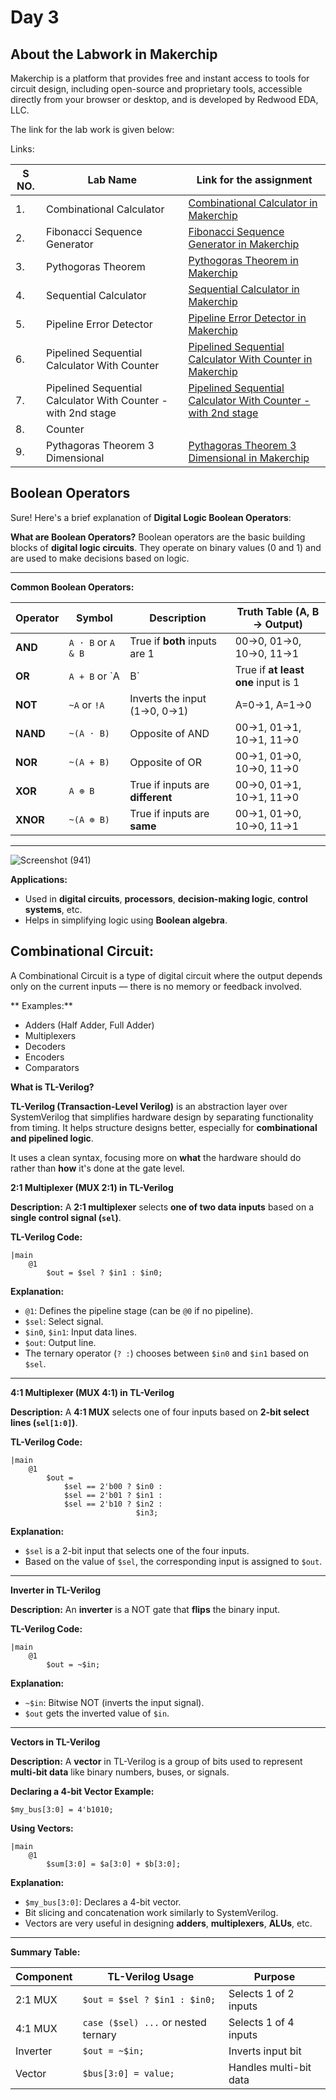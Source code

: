 # Day 3

## About the Labwork in Makerchip
Makerchip is a platform that provides free and instant access to tools for circuit design, including open-source and proprietary tools, accessible directly from your browser or desktop, and is developed by Redwood EDA, LLC.

The link for the lab work is given below:

Links:


|S NO.| Lab Name | Link for the assignment |
|-----|----------|-------------------------|
| 1. |Combinational Calculator | [Combinational Calculator in Makerchip](https://www.makerchip.com/sandbox/0jRfjhnQv/0JZhqnj)|
|2. | Fibonacci Sequence Generator|[Fibonacci Sequence Generator in Makerchip](https://www.makerchip.com/sandbox/0jRfjhnQv/0O7hpk5)|
|3.| Pythogoras Theorem | [Pythogoras Theorem in Makerchip](https://www.makerchip.com/sandbox/0jRfjhnQv/0Y6hLXm)|
|4.| Sequential Calculator | [Sequential Calculator in Makerchip](https://www.makerchip.com/sandbox/0jRfjhnQv/0Z4h5Yz)|
|5.| Pipeline Error Detector | [Pipeline Error Detector in Makerchip](https://www.makerchip.com/sandbox/0jRfjhnQv/01jhMXK)|
|6.| Pipelined Sequential Calculator With Counter| [Pipelined Sequential Calculator With Counter in Makerchip](https://www.makerchip.com/sandbox/0jRfjhnQv/02RhpQo)|
|7.| Pipelined Sequential Calculator With Counter - with 2nd stage| [Pipelined Sequential Calculator With Counter - with 2nd stage](https://www.makerchip.com/sandbox/0jRfjhnQv/03lhpv8)|
|8.| Counter| |
|9.| Pythagoras Theorem 3 Dimensional|[Pythagoras Theorem 3 Dimensional in Makerchip](https://www.makerchip.com/sandbox/0jRfjhnQv/066hrJO)|

## Boolean Operators

Sure! Here's a brief explanation of **Digital Logic Boolean Operators**:

**What are Boolean Operators?**
Boolean operators are the basic building blocks of **digital logic circuits**. They operate on binary values (0 and 1) and are used to make decisions based on logic.

---

**Common Boolean Operators:**

| Operator | Symbol | Description | Truth Table (A, B → Output) |
|----------|--------|-------------|------------------------------|
| **AND**  | `A · B` or `A & B` | True if **both** inputs are 1 | 00→0, 01→0, 10→0, 11→1 |
| **OR**   | `A + B` or `A | B` | True if **at least one** input is 1 | 00→0, 01→1, 10→1, 11→1 |
| **NOT**  | `~A` or `!A`       | Inverts the input (1→0, 0→1) | A=0→1, A=1→0 |
| **NAND** | `~(A · B)`         | Opposite of AND               | 00→1, 01→1, 10→1, 11→0 |
| **NOR**  | `~(A + B)`         | Opposite of OR                | 00→1, 01→0, 10→0, 11→0 |
| **XOR**  | `A ⊕ B`            | True if inputs are **different** | 00→0, 01→1, 10→1, 11→0 |
| **XNOR** | `~(A ⊕ B)`         | True if inputs are **same**      | 00→1, 01→0, 10→0, 11→1 |

---

![Screenshot (941)](https://github.com/user-attachments/assets/2300911d-d1d0-473e-9198-a17f0f885364)


**Applications:**
- Used in **digital circuits**, **processors**, **decision-making logic**, **control systems**, etc.
- Helps in simplifying logic using **Boolean algebra**.

## Combinational Circuit:

A Combinational Circuit is a type of digital circuit where the output depends only on the current inputs — there is no memory or feedback involved.

** Examples:**
- Adders (Half Adder, Full Adder)
- Multiplexers
- Decoders
- Encoders
- Comparators

**What is TL-Verilog?**

**TL-Verilog (Transaction-Level Verilog)** is an abstraction layer over SystemVerilog that simplifies hardware design by separating functionality from timing. It helps structure designs better, especially for **combinational and pipelined logic**.

It uses a clean syntax, focusing more on **what** the hardware should do rather than **how** it's done at the gate level.

**2:1 Multiplexer (MUX 2:1) in TL-Verilog**

 **Description:**
A **2:1 multiplexer** selects **one of two data inputs** based on a **single control signal (`sel`)**.

**TL-Verilog Code:**
```tlv
|main
    @1
        $out = $sel ? $in1 : $in0;
```

**Explanation:**
- `@1`: Defines the pipeline stage (can be `@0` if no pipeline).
- `$sel`: Select signal.
- `$in0`, `$in1`: Input data lines.
- `$out`: Output line.
- The ternary operator (`? :`) chooses between `$in0` and `$in1` based on `$sel`.

---

**4:1 Multiplexer (MUX 4:1) in TL-Verilog**

**Description:**
A **4:1 MUX** selects one of four inputs based on **2-bit select lines (`sel[1:0]`)**.

**TL-Verilog Code:**
```tlv
|main
    @1
        $out =
            $sel == 2'b00 ? $in0 :
            $sel == 2'b01 ? $in1 :
            $sel == 2'b10 ? $in2 :
                            $in3;
```

**Explanation:**
- `$sel` is a 2-bit input that selects one of the four inputs.
- Based on the value of `$sel`, the corresponding input is assigned to `$out`.

---

**Inverter in TL-Verilog**

**Description:**
An **inverter** is a NOT gate that **flips** the binary input.

**TL-Verilog Code:**
```tlv
|main
    @1
        $out = ~$in;
```

**Explanation:**
- `~$in`: Bitwise NOT (inverts the input signal).
- `$out` gets the inverted value of `$in`.

---

**Vectors in TL-Verilog**

**Description:**
A **vector** in TL-Verilog is a group of bits used to represent **multi-bit data** like binary numbers, buses, or signals.

**Declaring a 4-bit Vector Example:**
```tlv
$my_bus[3:0] = 4'b1010;
```

**Using Vectors:**
```tlv
|main
    @1
        $sum[3:0] = $a[3:0] + $b[3:0];
```

**Explanation:**
- `$my_bus[3:0]`: Declares a 4-bit vector.
- Bit slicing and concatenation work similarly to SystemVerilog.
- Vectors are very useful in designing **adders**, **multiplexers**, **ALUs**, etc.

---

**Summary Table:**

| Component | TL-Verilog Usage                            | Purpose                                      |
|-----------|----------------------------------------------|----------------------------------------------|
| 2:1 MUX   | `$out = $sel ? $in1 : $in0;`                | Selects 1 of 2 inputs                        |
| 4:1 MUX   | `case ($sel) ...` or nested ternary         | Selects 1 of 4 inputs                        |
| Inverter  | `$out = ~$in;`                              | Inverts input bit                           |
| Vector    | `$bus[3:0] = value;`                        | Handles multi-bit data                      |
